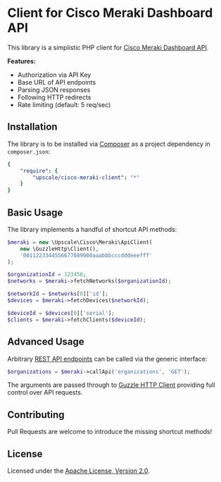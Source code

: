 Client for Cisco Meraki Dashboard API
=====================================

This library is a simplistic PHP client for [Cisco Meraki Dashboard API](https://dashboard.meraki.com/api_docs).

**Features:**
- Authorization via API Key
- Base URL of API endpoints
- Parsing JSON responses
- Following HTTP redirects
- Rate limiting (default: 5 req/sec)

## Installation

The library is to be installed via [Composer](https://getcomposer.org/) as a project dependency in `composer.json`:
```yaml
{
    "require": {
        "upscale/cisco-meraki-client": "*"
    }
}
```

## Basic Usage

The library implements a handful of shortcut API methods:
```php
$meraki = new \Upscale\Cisco\Meraki\ApiClient(
    new \GuzzleHttp\Client(),
    '0011223344556677889900aaabbbcccdddeeefff'
);

$organizationId = 123456;
$networks = $meraki->fetchNetworks($organizationId);

$networkId = $networks[0]['id'];
$devices = $meraki->fetchDevices($networkId);

$deviceId = $devices[0]['serial'];
$clients = $meraki->fetchClients($deviceId);
```

## Advanced Usage

Arbitrary [REST API endpoints](https://dashboard.meraki.com/api_docs) can be called via the generic interface:
```php
$organizations = $meraki->callApi('organizations', 'GET');
```

The arguments are passed through to [Guzzle HTTP Client](http://guzzlephp.org/) providing full control over API requests.

## Contributing

Pull Requests are welcome to introduce the missing shortcut methods!

## License

Licensed under the [Apache License, Version 2.0](http://www.apache.org/licenses/LICENSE-2.0).
